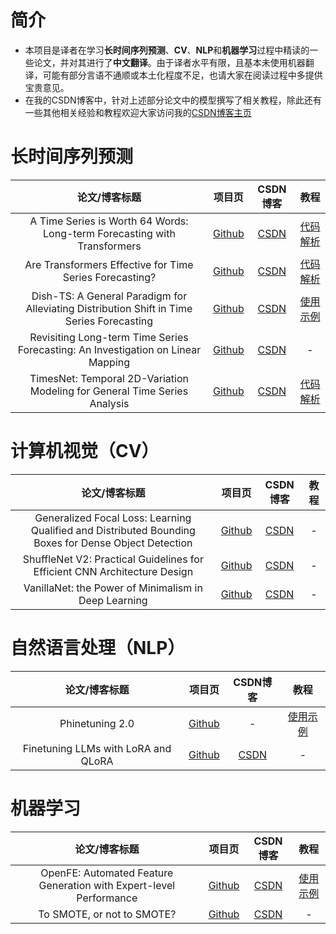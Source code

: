 # 简介

- 本项目是译者在学习**长时间序列预测**、**CV**、**NLP**和**机器学习**过程中精读的一些论文，并对其进行了**中文翻译**。由于译者水平有限，且基本未使用机器翻译，可能有部分言语不通顺或本土化程度不足，也请大家在阅读过程中多提供宝贵意见。
- 在我的CSDN博客中，针对上述部分论文中的模型撰写了相关教程，除此还有一些其他相关经验和教程欢迎大家访问我的[CSDN博客主页](https://blog.csdn.net/qq_20144897)

# 长时间序列预测

|                        论文/博客标题                         |                            项目页                            |             CSDN博客              |                 教程                  |
| :----------------------------------------------------------: | :----------------------------------------------------------: | :-------------------------------: | :-----------------------------------: |
| A Time Series is Worth 64 Words: Long-term Forecasting with Transformers | [Github](https://github.com/ytzfhqs/Some-Paper-CN/tree/main/Paper/A%20Time%20Series%20is%20Worth%2064%20Words) | [CSDN](http://t.csdnimg.cn/I3V3u) | [代码解析](http://t.csdnimg.cn/kyuuh) |
|   Are Transformers Effective for Time Series Forecasting?    | [Github](https://github.com/ytzfhqs/Some-Paper-CN/tree/main/Paper/Are%20Transformers%20Effective%20for%20Time%20Series%20Forecasting) | [CSDN](http://t.csdnimg.cn/ItbNV) | [代码解析](http://t.csdnimg.cn/E66M2) |
| Dish-TS: A General Paradigm for Alleviating Distribution Shift in Time Series Forecasting | [Github](https://github.com/ytzfhqs/Some-Paper-CN/tree/main/Paper/Dish-TS) | [CSDN](http://t.csdnimg.cn/hh8H2) | [使用示例](http://t.csdnimg.cn/Nr2OU) |
| Revisiting Long-term Time Series Forecasting: An Investigation on Linear Mapping | [Github](https://github.com/ytzfhqs/Some-Paper-CN/tree/main/Paper/Revisiting%20Long-term%20Time%20Series%20Forecasting) | [CSDN](http://t.csdnimg.cn/wJux4) |                   -                   |
| TimesNet: Temporal 2D-Variation Modeling for General Time Series Analysis | [Github](https://github.com/ytzfhqs/Some-Paper-CN/tree/main/Paper/TimesNet) | [CSDN](http://t.csdnimg.cn/1wf0W) | [代码解析](http://t.csdnimg.cn/leWNv) |

# 计算机视觉（CV）

| 论文/博客标题                                                | 项目页                                                       | CSDN博客                          | 教程 |
| :------------------------------------------------------------: | :------------------------------------------------------------: | :---------------------------------: | :----: |
| Generalized Focal Loss: Learning Qualified and Distributed Bounding Boxes for Dense Object Detection | [Github](https://github.com/ytzfhqs/Some-Paper-CN/tree/main/Paper/Generalized%20Focal%20Loss%20V1) | [CSDN](http://t.csdnimg.cn/SI1Ok) | -    |
| ShuffleNet V2: Practical Guidelines for Efficient CNN Architecture Design | [Github](https://github.com/ytzfhqs/Some-Paper-CN/tree/main/Paper/ShuffleNet%20V2) | [CSDN](http://t.csdnimg.cn/HeqwV) | -    |
| VanillaNet: the Power of Minimalism in Deep Learning         | [Github](https://github.com/ytzfhqs/Some-Paper-CN/tree/main/Paper/VanillaNet) | [CSDN](http://t.csdnimg.cn/3hzOi) | -    |

# 自然语言处理（NLP）

| 论文/博客标题                       | 项目页                                                       | CSDN博客                          | 教程                                  |
| :-----------------------------------: | :------------------------------------------------------------: | :---------------------------------: | :-------------------------------------: |
| Phinetuning 2.0                     | [Github](https://github.com/ytzfhqs/Some-Paper-CN/tree/main/Blog/Phinetuning%202.0) | -                                 | [使用示例](http://t.csdnimg.cn/WTQzS) |
| Finetuning LLMs with LoRA and QLoRA | [Github](http://t.csdnimg.cn/ipxGi)                          | [CSDN](http://t.csdnimg.cn/FB3Hr) | -                                     |

# 机器学习

| 论文/博客标题                                                | 项目页                                                       | CSDN博客                          | 教程                                  |
| :------------------------------------------------------------: | :------------------------------------------------------------: | :---------------------------------: | :-------------------------------------: |
| OpenFE: Automated Feature Generation with Expert-level Performance | [Github](https://github.com/ytzfhqs/Some-Paper-CN/tree/main/Paper/OpenFE) | [CSDN](http://t.csdnimg.cn/w2cZh) | [使用示例](http://t.csdnimg.cn/DDSsZ) |
| To SMOTE, or not to SMOTE?                                   | [Github](https://github.com/ytzfhqs/Some-Paper-CN/tree/main/Paper/To%20SMOTE%2C%20or%20not%20to%20SMOTE) | [CSDN](http://t.csdnimg.cn/SkPVE) | -                                     |
